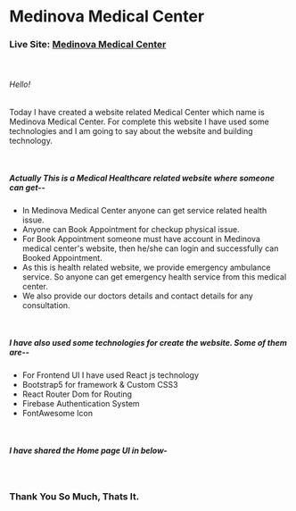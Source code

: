 # Medinova Medical Center

<h3>Live Site: <a href="https://medinova-medical-center.web.app/">Medinova Medical Center</a></h3>
<br>
<h6>Hello!</h6>
<p>Today I have created a website related Medical Center which name is Medinova Medical Center. For complete this
        website I have used some technologies and I am going to say about the website and building technology.</p>
<br>
<h5>Actually This is a Medical Healthcare related website where someone can get--</h5>
<ul>
        <li>
                In Medinova Medical Center anyone can get service related health issue.
        </li>
        <li>
                Anyone can Book Appointment for checkup physical issue.
        </li>
        <li>
                For Book Appointment someone must have account in Medinova medical center's website, then he/she can
                login and successfully can Booked Appointment.
        </li>
        <li>
                As this is health related website, we provide emergency ambulance service. So anyone can get emergency
                health service from this medical center.
        </li>
        <li>
                We also provide our doctors details and contact details for any consultation.
        </li>
</ul>
<br>
<h5>I have also used some technologies for create the website. Some of them are--</h5>
<ul>
        <li>
                For Frontend UI I have used React js technology
        </li>
        <li>
                Bootstrap5 for framework & Custom CSS3
        </li>
        <li>
                React Router Dom for Routing
        </li>
        <li>
                Firebase Authentication System
        </li>
        <li>
                FontAwesome Icon
        </li>
</ul>
<br>
<h5>I have shared the Home page UI in below-</h5>
<br>
<img src="https://i.ibb.co/306VzZ4/localhost-3000-home-1-1-1.png" alt="">
<br>
<h3>Thank You So Much, Thats It.</h3>